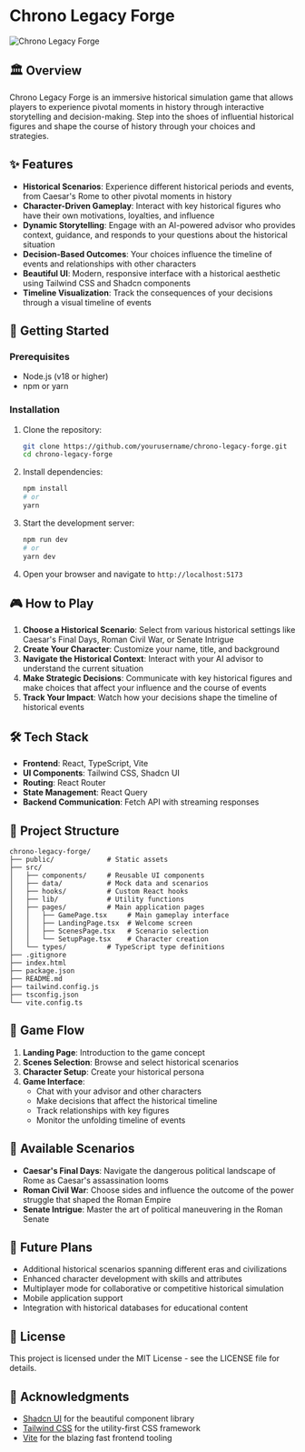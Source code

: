# Chrono Legacy Forge

![Chrono Legacy Forge](https://via.placeholder.com/1200x400?text=Chrono+Legacy+Forge)

## 🏛️ Overview

Chrono Legacy Forge is an immersive historical simulation game that allows players to experience pivotal moments in history through interactive storytelling and decision-making. Step into the shoes of influential historical figures and shape the course of history through your choices and strategies.

## ✨ Features

- **Historical Scenarios**: Experience different historical periods and events, from Caesar's Rome to other pivotal moments in history
- **Character-Driven Gameplay**: Interact with key historical figures who have their own motivations, loyalties, and influence
- **Dynamic Storytelling**: Engage with an AI-powered advisor who provides context, guidance, and responds to your questions about the historical situation
- **Decision-Based Outcomes**: Your choices influence the timeline of events and relationships with other characters
- **Beautiful UI**: Modern, responsive interface with a historical aesthetic using Tailwind CSS and Shadcn components
- **Timeline Visualization**: Track the consequences of your decisions through a visual timeline of events

## 🚀 Getting Started

### Prerequisites

- Node.js (v18 or higher)
- npm or yarn

### Installation

1. Clone the repository:
   ```bash
   git clone https://github.com/yourusername/chrono-legacy-forge.git
   cd chrono-legacy-forge
   ```

2. Install dependencies:
   ```bash
   npm install
   # or
   yarn
   ```

3. Start the development server:
   ```bash
   npm run dev
   # or
   yarn dev
   ```

4. Open your browser and navigate to `http://localhost:5173`

## 🎮 How to Play

1. **Choose a Historical Scenario**: Select from various historical settings like Caesar's Final Days, Roman Civil War, or Senate Intrigue
2. **Create Your Character**: Customize your name, title, and background
3. **Navigate the Historical Context**: Interact with your AI advisor to understand the current situation
4. **Make Strategic Decisions**: Communicate with key historical figures and make choices that affect your influence and the course of events
5. **Track Your Impact**: Watch how your decisions shape the timeline of historical events

## 🛠️ Tech Stack

- **Frontend**: React, TypeScript, Vite
- **UI Components**: Tailwind CSS, Shadcn UI
- **Routing**: React Router
- **State Management**: React Query
- **Backend Communication**: Fetch API with streaming responses

## 📂 Project Structure

```
chrono-legacy-forge/
├── public/             # Static assets
├── src/
│   ├── components/     # Reusable UI components
│   ├── data/           # Mock data and scenarios
│   ├── hooks/          # Custom React hooks
│   ├── lib/            # Utility functions
│   ├── pages/          # Main application pages
│   │   ├── GamePage.tsx     # Main gameplay interface
│   │   ├── LandingPage.tsx  # Welcome screen
│   │   ├── ScenesPage.tsx   # Scenario selection
│   │   └── SetupPage.tsx    # Character creation
│   └── types/          # TypeScript type definitions
├── .gitignore
├── index.html
├── package.json
├── README.md
├── tailwind.config.js
├── tsconfig.json
└── vite.config.ts
```

## 🔄 Game Flow

1. **Landing Page**: Introduction to the game concept
2. **Scenes Selection**: Browse and select historical scenarios
3. **Character Setup**: Create your historical persona
4. **Game Interface**: 
   - Chat with your advisor and other characters
   - Make decisions that affect the historical timeline
   - Track relationships with key figures
   - Monitor the unfolding timeline of events

## 🧩 Available Scenarios

- **Caesar's Final Days**: Navigate the dangerous political landscape of Rome as Caesar's assassination looms
- **Roman Civil War**: Choose sides and influence the outcome of the power struggle that shaped the Roman Empire
- **Senate Intrigue**: Master the art of political maneuvering in the Roman Senate

## 🔮 Future Plans

- Additional historical scenarios spanning different eras and civilizations
- Enhanced character development with skills and attributes
- Multiplayer mode for collaborative or competitive historical simulation
- Mobile application support
- Integration with historical databases for educational content

## 📝 License

This project is licensed under the MIT License - see the LICENSE file for details.


## 🙏 Acknowledgments

- [Shadcn UI](https://ui.shadcn.com/) for the beautiful component library
- [Tailwind CSS](https://tailwindcss.com/) for the utility-first CSS framework
- [Vite](https://vitejs.dev/) for the blazing fast frontend tooling

